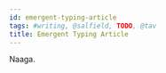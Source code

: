 ```yaml
---
id: emergent-typing-article
tags: #writing, @salfield, TODO, @tav
title: Emergent Typing Article
---
```


Naaga.